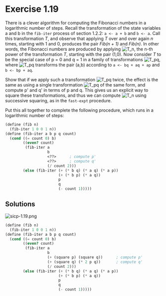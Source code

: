Exercise 1.19
=============
There is a clever algorithm for computing the Fibonacci numbers in a logarithmic number of steps.
Recall the transformation of the state variables a and b in the `fib-iter` process of section 1.2.2: `a <- a + b` and `b <- a`. 
Call this transformation *T*, and observe that applying *T* over and over again *n* times, starting with 1 and 0, produces the pair *Fib(n + 1)* and *Fib(n)*.
In other words, the Fibonacci numbers are produced by applying ![T_n][1], the n-th power of the transformation *T*, starting with the pair (1,0). 
Now consider *T* to be the special case of p = 0 and q = 1 in a family of transformations ![T_pq][2], where ![T_pq][2] transforms the pair (a,b) according to `a <- bq + aq + ap` and `b <- bp + aq`.

Show that if we apply such a transformation ![T_pq][2] twice, the effect is the same as using a single transformation ![T_pq][3] of the same form, and compute p' and q' in terms of p and q.
This gives us an explicit way to square these transformations, and thus we can compute ![T_n][1] using successive squaring, as in the `fast-expt` procedure.

Put this all together to complete the following procedure, which runs in a logarithmic number of steps:

```scheme
(define (fib n)
  (fib-iter 1 0 0 1 n))
(define (fib-iter a b p q count)
  (cond ((= count 0) b)
        ((even? count)
         (fib-iter a
                   b
                   <??>      ; compute p'
                   <??>      ; compute q'
                   (/ count 2)))
        (else (fib-iter (+ (* b q) (* a q) (* a p))
                        (+ (* b p) (* a q))
                        p
                        q
                        (- count 1)))))
```

[1]: https://latex.codecogs.com/svg.image?\inline&space;T_n
[2]: https://latex.codecogs.com/svg.image?\inline&space;T_{pq}
[3]: https://latex.codecogs.com/svg.image?\inline&space;T_{p'q'}


Solutions
---------
![sicp-1.19.png](https://im.rython.xyz/images/2021/07/03/sicp-1.19.png)

```scheme
(define (fib n)
  (fib-iter 1 0 0 1 n))
(define (fib-iter a b p q count)
  (cond ((= count 0) b)
        ((even? count)
         (fib-iter a
                   b
                   (+ (square p) (square q))      ; compute p'
                   (+ (square q) (* 2 p q))       ; compute q'
                   (/ count 2)))
        (else (fib-iter (+ (* b q) (* a q) (* a p))
                        (+ (* b p) (* a q))
                        p
                        q
                        (- count 1)))))
```

